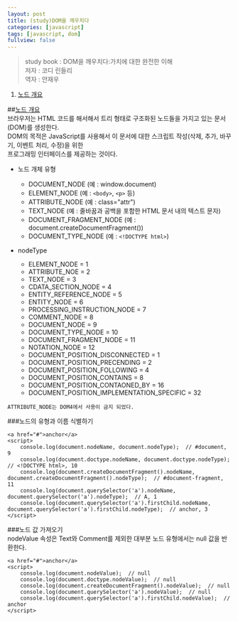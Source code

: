 ```yaml
---
layout: post
title: (study)DOM을 깨우치다
categories: [javascript]
tags: [javascript, dom]
fullview: false
---
```


> study book : DOM을 깨우치다:가치에 대한 완전한 이해  
> 저자 : 코디 린들리  
> 역자 : 안재우  

1. [노드 개요](#chapter1)  

##<a href="#" name="chapter1">노드 개요</a>  
브라우저는 HTML 코드를 해서해서 트리 형태로 구조화된 노드들을 가지고 있는 문서(DOM)를 생성한다.  
DOM의 목적은 JavaScript를 사용해서 이 문서에 대한 스크립트 작성(삭제, 추가, 바꾸기, 이벤트 처리, 수정)을 위한  
프로그래밍 인터페이스를 제공하는 것이다.  

- 노드 개체 유형  
    + DOCUMENT_NODE (예 : window.document)  
    + ELEMENT_NODE (예 : `<body>`, `<p>` 등)  
    + ATTRIBUTE_NODE (예 : class="attr")  
    + TEXT_NODE (예 : 줄바꿈과 공백을 포함한 HTML 문서 내의 텍스트 문자)  
    + DOCUMENT_FRAGMENT_NODE (예 : document.createDocumentFragment())  
    + DOCUMENT_TYPE_NODE (예 : `<!DOCTYPE html>`)  

- nodeType  
    + ELEMENT_NODE = 1  
    + ATTRIBUTE_NOE = 2  
    + TEXT_NODE = 3  
    + CDATA_SECTION_NODE = 4  
    + ENTITY_REFERENCE_NODE = 5  
    + ENTITY_NODE = 6  
    + PROCESSING_INSTRUCTION_NODE = 7  
    + COMMENT_NODE = 8  
    + DOCUMENT_NODE = 9  
    + DOCUMENT_TYPE_NODE = 10  
    + DOCUMENT_FRAGMENT_NODE = 11  
    + NOTATION_NODE = 12  
    + DOCUMENT_POSITION_DISCONNECTED = 1  
    + DOCUMENT_POSITION_PRECENDING = 2  
    + DOCUMENT_POSITION_FOLLOWING = 4  
    + DOCUMENT_POSITION_CONTAINS = 8  
    + DOCUMENT_POSITION_CONTAONED_BY = 16  
    + DOCUMENT_POSITION_IMPLEMENTATION_SPECIFIC = 32  
    
`ATTRIBUTE_NODE는 DOM4에서 사용이 금지 되었다.`  

###노드의 유형과 이름 식별하기  
    
    <a href="#">anchor</a>
    <script>
        console.log(document.nodeName, document.nodeType);  // #document, 9
        console.log(document.doctype.nodeName, document.doctype.nodeType);  // <!DOCTYPE html>, 10
        console.log(document.createDocumentFragment().nodeName, document.createDocumentFragment().nodeType);  // #document-fragment, 11
        console.log(document.querySelector('a').nodeName, document.querySelector('a').nodeType);  // A, 1
        console.log(document.querySelector('a').firstChild.nodeName, document.querySelector('a').firstChild.nodeType);  // anchor, 3
    </script>
    
###노드 값 가져오기  
nodeValue 속성은 Text와 Comment를 제외한 대부분 노드 유형에서는 null 값을 반환한다.  
    
    <a href="#">anchor</a>
    <script>
        console.log(document.nodeValue);  // null
        console.log(document.doctype.nodeValue);  // null
        console.log(document.createDocumentFragment().nodeValue);  // null
        console.log(document.querySelector('a').nodeValue);  // null
        console.log(document.querySelector('a').firstChild.nodeValue);  // anchor
    </script>